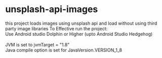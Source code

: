 # unsplash-api-images

this project loads images using unsplash api and load without using third party image libraries
To Effective run the project:
<br />Use Android studio Dolphin or Higher (upto Android Studio Hedgehog)
<br />
<br />JVM is set to jvmTarget = "1.8"
<br />Java compile option is set for JavaVersion.VERSION_1_8

